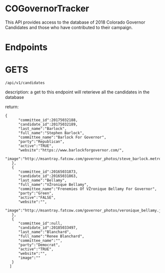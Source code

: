 # COGovernorTracker

This API provides access to the database of 2018 Colorado Governor Candidates and those who have contributed to their campaign.

# Endpoints

# GETS

```/api/v1/candidates```

description:
a get to this endpoint will reterieve all the candidates in the database

return:

```
{  
      "committee_id":20175032188,
      "candidate_id":20175032189,
      "last_name":"Barlock",
      "full_name":"Stephen Barlock",
      "committee_name":"Barlock For Governor",
      "party":"Republican",
      "active":"TRUE",
      "website":"https://www.barlockforgovernor.com/",
      "image":"http://msantray.fatcow.com/governor_photos/steve_barlock.metro.jpg"
   },
   {  
      "committee_id":20165031873,
      "candidate_id":20165031863,
      "last_name":"Bellamy",
      "full_name":"VŽronique Bellamy",
      "committee_name":"Frenemies Of VŽronique Bellamy For Governor",
      "party":"Green",
      "active":"FALSE",
      "website":"",
      "image":"http://msantray.fatcow.com/governor_photos/veronique_bellamy.jpg"
   },
   {  
      "committee_id":null,
      "candidate_id":20185033497,
      "last_name":"Blanchard",
      "full_name":"Renee Blanchard",
      "committee_name":"",
      "party":"Democrat",
      "active":"TRUE",
      "website":"",
      "image":""
   }
  ]
 ```
